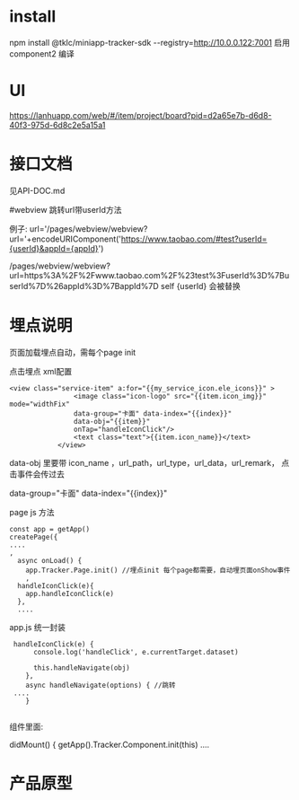 # install
npm install @tklc/miniapp-tracker-sdk --registry=http://10.0.0.122:7001
启用 component2 编译

# UI
https://lanhuapp.com/web/#/item/project/board?pid=d2a65e7b-d6d8-40f3-975d-6d8c2e5a15a1

# 接口文档
见API-DOC.md

#webview 跳转url带userId方法

例子:
url='/pages/webview/webview?url='+encodeURIComponent('https://www.taobao.com/#test?userId={userId}&appId={appId}')
   
   
/pages/webview/webview?url=https%3A%2F%2Fwww.taobao.com%2F%23test%3FuserId%3D%7BuserId%7D%26appId%3D%7BappId%7D
 self
{userId} 会被替换



# 埋点说明
页面加载埋点自动，需每个page init

点击埋点 xml配置
~~~
<view class="service-item" a:for="{{my_service_icon.ele_icons}}" >
                <image class="icon-logo" src="{{item.icon_img}}" mode="widthFix"  
                data-group="卡面" data-index="{{index}}"
                data-obj="{{item}}" 
                onTap="handleIconClick"/>
                <text class="text">{{item.icon_name}}</text>
            </view>
~~~
 data-obj  里要带 icon_name ，url_path，url_type，url_data，url_remark， 点击事件会传过去

data-group="卡面" data-index="{{index}}"

page js 方法
~~~
const app = getApp()
createPage({
....
,
  async onLoad() {
    app.Tracker.Page.init() //埋点init 每个page都需要，自动埋页面onShow事件
    ,
  handleIconClick(e){
    app.handleIconClick(e)
  },
  ....
~~~

app.js 统一封装
~~~
 handleIconClick(e) {
      console.log('handleClick', e.currentTarget.dataset)

      this.handleNavigate(obj)
    },
    async handleNavigate(options) { //跳转
 ....
    }
   

~~~

组件里面:

didMount() {
    getApp().Tracker.Component.init(this)
    ....





# 产品原型

